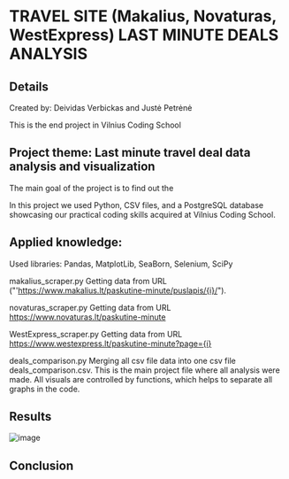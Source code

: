 # TRAVEL SITE (Makalius, Novaturas, WestExpress) LAST MINUTE DEALS ANALYSIS

## Details
Created by: Deividas Verbickas and Justė Petrėnė

This is the end project in Vilnius Coding School

## Project theme: Last minute travel deal data analysis and visualization

The main goal of the project is to find out the 

In this project we used Python, CSV files, and a PostgreSQL database showcasing our practical coding skills acquired at Vilnius Coding School.

## Applied knowledge:
Used libraries: Pandas, MatplotLib, SeaBorn, Selenium, SciPy

makalius_scraper.py
Getting data from URL ("'https://www.makalius.lt/paskutine-minute/puslapis/{i}/").

novaturas_scraper.py
Getting data from URL https://www.novaturas.lt/paskutine-minute

WestExpress_scraper.py
Getting data from URL https://www.westexpress.lt/paskutine-minute?page={i}

deals_comparison.py
Merging all csv file data into one csv file deals_comparison.csv. This is the main project file where all analysis were made. All visuals are controlled by functions, which helps to separate all graphs in the code.

## Results
![image](https://github.com/deividasve/final_project/assets/156001818/4cc1fbf4-ac44-4c61-b302-31d9e56cc0d4)


## Conclusion

